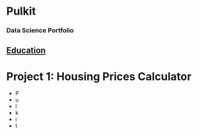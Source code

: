 # Pulkit
### Data Science Portfolio

## [Education](www.ststephens.edu)
# Project 1: Housing Prices Calculator

- P
- u
- l
- k
- i
- t
